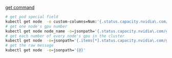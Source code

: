 [get command](https://kubernetes.io/zh/docs/reference/kubectl/_print/)
```sh
# get pod special field
kubectl get node  -o custom-columns=Num:'{.status.capacity.nvidia\.com/gpu}',Name:'{.metadata.name}'
# get one node's gpu number
kubectl get node node_name -o=jsonpath='{.status.capacity.nvidia\.com/gpu}'
# get each number of every node's gpu in the cluster
kubectl get node  -o=jsonpath='{.items[*].status.capacity.nvidia\.com/gpu}'
# get the raw message
kubectl get node  -o=jsonpath='{@}'
```
